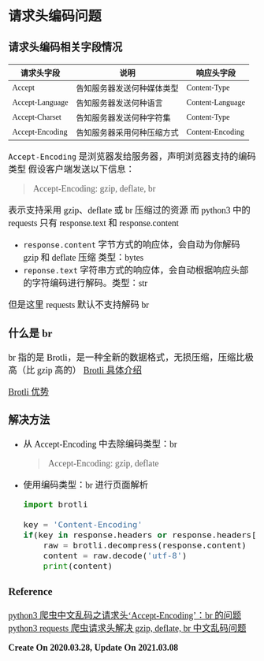 <font size=4 face='楷体'>

## 请求头编码问题

### 请求头编码相关字段情况

| 请求头字段      | 说明                       | 响应头字段       |
| --------------- | -------------------------- | ---------------- |
| Accept          | 告知服务器发送何种媒体类型 | Content-Type     |
| Accept-Language | 告知服务器发送何种语言     | Content-Language |
| Accept-Charset  | 告知服务器发送何种字符集   | Content-Type     |
| Accept-Encoding | 告知服务器采用何种压缩方式 | Content-Encoding |

`Accept-Encoding` 是浏览器发给服务器，声明浏览器支持的编码类型
假设客户端发送以下信息：

> Accept-Encoding: gzip, deflate, br

表示支持采用 gzip、deflate 或 br 压缩过的资源
而 python3 中的 requests 只有 response.text 和 response.content

-   `response.content`
    字节方式的响应体，会自动为你解码 gzip 和 deflate 压缩 类型：bytes
-   `reponse.text`
    字符串方式的响应体，会自动根据响应头部的字符编码进行解码。类型：str

但是这里 requests 默认不支持解码 br

### 什么是 br

br 指的是 Brotli，是一种全新的数据格式，无损压缩，压缩比极高（比 gzip 高的）
[Brotli 具体介绍](https://www.cnblogs.com/Leo_wl/p/9170390.html)

[Brotli 优势](https://www.cnblogs.com/upyun/p/7871959.html)

### 解决方法

-   从 Accept-Encoding 中去除编码类型：br

    > Accept-Encoding: gzip, deflate

-   使用编码类型：br 进行页面解析

    ```python
    import brotli

    key = 'Content-Encoding'
    if(key in response.headers or response.headers[key] == 'br'):
        raw = brotli.decompress(response.content)
        content = raw.decode('utf-8')
        print(content)
    ```

### Reference

[python3 爬虫中文乱码之请求头‘Accept-Encoding’：br 的问题](https://blog.csdn.net/weixin_40414337/article/details/88561066)
[python3 requests 爬虫请求头解决 gzip, deflate, br 中文乱码问题](https://www.cnblogs.com/willison/p/13830967.html)

**Create On 2020.03.28, Update On 2021.03.08**
